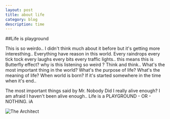 ```yaml
---
layout: post
title: about life	
category: blog
description: time
---
```

##Life is playground

This is so weirdo.. I didn't think much about it before but it's getting more interesthing.. Everything have reason in this world. Every raindrops every tick tock every laughs every bits every traffic lights.. this means this is Butterfly effect? why is this listening so weird ? Think and think..
What's the most important thing in the world?
What's the purpose of life?
What's the meaning of life?
When world is born? If it's started somewhere in the time when it's end..

The most important things said by Mr. Nobody
	Did I really alive enough?
	I am afraid I haven't been alive enough..
	Life is a PLAYGROUND - OR - NOTHING. iA
	

![The Architect](http://www.rantlifestyle.com/wp-content/uploads/2014/06/23.-Quantum-Entanglement-Copy.jpg)
  


